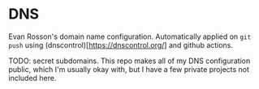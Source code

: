 DNS
===

Evan Rosson's domain name configuration. Automatically applied on `git push` using (dnscontrol)[https://dnscontrol.org/] and github actions.

TODO: secret subdomains. This repo makes all of my DNS configuration public, which I'm usually okay with, but I have a few private projects not included here.